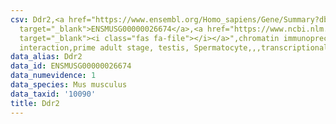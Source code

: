 ```yaml
---
csv: Ddr2,<a href="https://www.ensembl.org/Homo_sapiens/Gene/Summary?db=core;g=ENSMUSG00000026674"
  target="_blank">ENSMUSG00000026674</a>,<a href="https://www.ncbi.nlm.nih.gov/pubmed/25450459"
  target="_blank"><i class="fas fa-file"></i></a>",chromatin immunoprecipitation assay,direct
  interaction,prime adult stage, testis, Spermatocyte,,,transcriptional regulation,
data_alias: Ddr2
data_id: ENSMUSG00000026674
data_numevidence: 1
data_species: Mus musculus
data_taxid: '10090'
title: Ddr2
---
```


